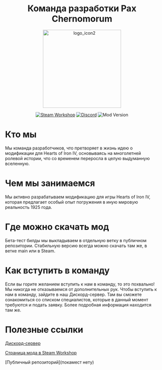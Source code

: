<div align="center">


<h1>Команда разработки Pax Chernomorum</h1>

<!--![logo_icon](https://github.com/user-attachments/assets/6027bb13-6527-4feb-a8c8-cfe02556379f) !-->
<!--![logo_icon](https://github.com/user-attachments/assets/1b81130d-475a-4c85-b5a9-7e582bfd0966) !-->
<img width="256" height="256" alt="logo_icon2" src="https://github.com/user-attachments/assets/ac1c0308-87c1-4615-8599-be393bf2b11d" />


[![Steam Workshop](https://img.shields.io/badge/Steam_Workshop-%231B2838.svg?style=for-the-badge&logo=steam&logoColor=white&color=1B2838)](https://steamcommunity.com/sharedfiles/filedetails/?id=3139202455)
[![Discord](https://img.shields.io/badge/Discord-%235865F2.svg?style=for-the-badge&logo=discord&logoColor=white)](https://discord.com/invite/Zjr2fg33Ke)
![Mod Version](https://img.shields.io/badge/Public_version-v0.1.7.12-9cf?style=for-the-badge&logo=github&logoColor=white)
</div>

# Кто мы
Мы команда разработчиков, что претворяет в жизнь идею о модификации для Hearts of Iron IV, основываясь на многолетней ролевой истории, что со временем переросла в целую выдуманную вселенную.
# Чем мы занимаемся
Мы активно разрабатываем модификацию для игры Hearts of Iron IV, которая предлагает особый опыт погружения в иную мировую реальность 1925 года.
# Где можно скачать мод
Бета-тест билды мы выкладываем в отдельную ветку в публичном репозитории. Стабильную версию всегда можно скачать там же, в ветке main или в Steam.
# Как вступить в команду
Если вы горите желанием вступить к нам в команду, то это похвально! Мы никогда не отказываемся от дополнительных рук. Чтобы вступить к нам в команду, зайдите в наш Дискорд-сервер. Там вы сможете ознакомиться со списком специалистов, которые в данный момент требуются и подать заявку. Более подробная информация находится там же.
# Полезные ссылки
[Дискорд-сервер](https://discord.com/invite/Zjr2fg33Ke)

[Страница мода в Steam Workshop](https://steamcommunity.com/sharedfiles/filedetails/?id=3139202455)

[Публичный репозиторий](покамест нету)
